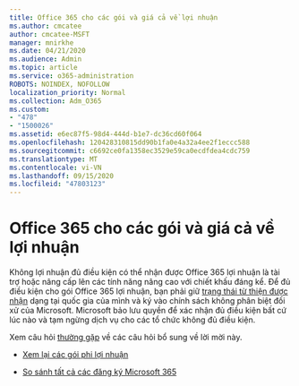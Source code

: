 ```yaml
---
title: Office 365 cho các gói và giá cả về lợi nhuận
ms.author: cmcatee
author: cmcatee-MSFT
manager: mnirkhe
ms.date: 04/21/2020
ms.audience: Admin
ms.topic: article
ms.service: o365-administration
ROBOTS: NOINDEX, NOFOLLOW
localization_priority: Normal
ms.collection: Adm_O365
ms.custom:
- "478"
- "1500026"
ms.assetid: e6ec87f5-98d4-444d-b1e7-dc36cd60f064
ms.openlocfilehash: 120428310815dd90b1fa0e4a32a4ee2f1eccc588
ms.sourcegitcommit: c6692ce0fa1358ec3529e59ca0ecdfdea4cdc759
ms.translationtype: MT
ms.contentlocale: vi-VN
ms.lasthandoff: 09/15/2020
ms.locfileid: "47803123"
---
```

# <a name="office-365-for-nonprofit-plans-and-pricing"></a>Office 365 cho các gói và giá cả về lợi nhuận

Không lợi nhuận đủ điều kiện có thể nhận được Office 365 lợi nhuận là tài trợ hoặc nâng cấp lên các tính năng nâng cao với chiết khấu đáng kể. Để đủ điều kiện cho gói Office 365 lợi nhuận, bạn phải giữ [trạng thái từ thiện được nhận](https://go.microsoft.com/fwlink/p/?LinkID=330253) dạng tại quốc gia của mình và ký vào chính sách không phân biệt đối xử của Microsoft. Microsoft bảo lưu quyền để xác nhận đủ điều kiện bất cứ lúc nào và tạm ngừng dịch vụ cho các tổ chức không đủ điều kiện.
  
Xem câu hỏi [thường gặp](https://products.office.com/nonprofit/office-365-nonprofit) về các câu hỏi bổ sung về lời mời này.
  
- [Xem lại các gói phi lợi nhuận](https://products.office.com/nonprofit/office-365-nonprofit-plans-and-pricing?tab=1)

- [So sánh tất cả các đăng ký Microsoft 365](https://products.office.com/business/compare-more-office-365-for-business-plans)